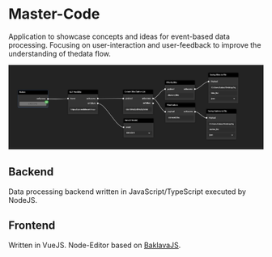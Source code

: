 # Master-Code

Application to showcase concepts and ideas for event-based data processing.
Focusing on user-interaction and user-feedback to improve the understanding of thedata flow.
 
![example](docs/img/example.gif)

## Backend
Data processing backend written in JavaScript/TypeScript executed by NodeJS.
## Frontend
Written in VueJS.
Node-Editor based on [BaklavaJS](https://github.com/newcat/baklavajs).
